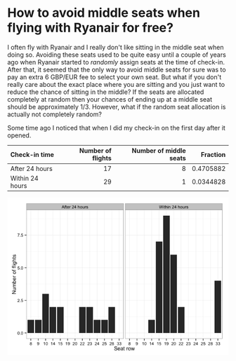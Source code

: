 



# How to avoid middle seats when flying with Ryanair for free?

I often fly with Ryanair and I really don't like sitting in the middle seat when doing so. Avoiding these seats used to be quite easy until a couple of years ago when Ryanair started to *randomly* assign seats at the time of check-in. After that, it seemed that the only way to avoid middle seats for sure was to pay an extra 6 GBP/EUR fee to select your own seat. But what if you don't really care about the exact place where you are sitting and you just want to reduce the chance of sitting in the middle? If the seats are allocated completely at random then your chances of ending up at a middle seat should be approximately 1/3. However, what if the random seat allocation is actually not completely random? 

Some time ago I noticed that when I did my check-in on the first day after it opened.


|Check-in time   | Number of flights| Number of middle seats|  Fraction|
|:---------------|-----------------:|----------------------:|---------:|
|After 24 hours  |                17|                      8| 0.4705882|
|Within 24 hours |                29|                      1| 0.0344828|

![](README_files/figure-html/unnamed-chunk-3-1.png) 
